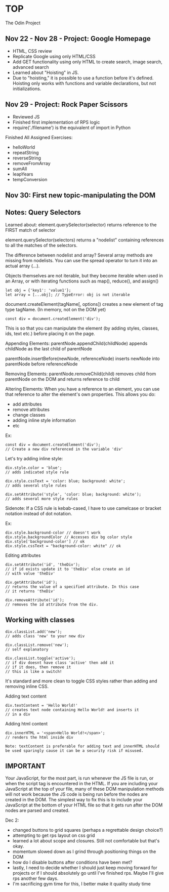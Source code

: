 # TOP
The Odin Project

Nov 22 - Nov 28 - Project: Google Homepage
--
- HTML, CSS review
- Replicate Google using only HTML/CSS
- Add GET functionality using only HTML to create search, image search, advanced search
- Learned about "Hoisting" in JS. 
- Due to "hoisting," it is possible to use a function before it's defined. Hoisting only works with functions and variable declarations, but not initializations.

Nov 29 - Project: Rock Paper Scissors
--
- Reviewed JS
- Finished first implementation of RPS logic 
- require('./filename') is the equivalent of import in Python

Finished All Assigned Exercises: 
- helloWorld
- repeatString
- reverseString
- removeFromArray
- sumAll
- leapYears
- tempConversion

Nov 30: First new topic-manipulating the DOM
--

Notes:
Query Selectors
---
Learned about:
element.querySelector(selector) returns reference to the FIRST match of selector

element.querySelector(selectors) returns a "nodelist" containing references to all the matches of the selectors.

The difference between nodelist and array? 
Several array methods are missing from nodelists. You can use the spread operator to turn it into an actual array (...).

Objects themselves are not iterable, but they become iterable when used in an Array, or with iterating functions such as map(), reduce(), and assign()

```
let obj = {'key1': 'value1'};
let array = [...obj]; // TypeError: obj is not iterable
```

document.createElement(tagName[, options]) creates a new element of tag type tagName. (In memory, not on the DOM yet)

```
const div = document.createElement('div');
```

This is so that you can manipulate the element (by adding styles, classes, ids, text etc.) before placing it on the page.

Appending Elements:
parentNode.appendChild(childNode) appends childNode as the last child of parentNode

parentNode.insertBefore(newNode, referenceNode) inserts newNode into parentNode before referenceNode

Removing Elements:
parentNode.removeChild(child) removes child from parentNode on the DOM and returns reference to child

Altering Elements:
When you have a reference to an element, you can use that reference to alter the element's own properties. This allows you do:
- add attributes
- remove attributes
- change classes
- adding inline style information
- etc

Ex:
```
const div = document.createElement('div');
// Create a new div referenced in the variable 'div'
```

Let's try adding inline style:
```
div.style.color = 'blue';
// adds indicated style rule

div.style.cssText = 'color: blue; background: white';
// adds several style rules

div.setAttribute('style', 'color: blue; background: white');
// adds several more style rules
```

Sidenote: If a CSS rule is kebab-cased, I have to use camelcase or bracket notation instead of dot notation.

Ex:
```
div.style.background-color // doesn't work
div.style.backgroundColor // Accesses div bg color style
div.style['background-color'] // ok
div.style.cssText = "background-color: white" // ok
```

Editing attributes
```
div.setAttribute('id', 'theDiv');
// if id exists update it to 'theDiv' else create an id
// with value 'theDiv'

div.getAttribute('id');
// returns the value of a specified attribute. In this case
// it returns 'theDiv'

div.removeAttribute('id');
// removes the id attribute from the div.
```

Working with classes
--
```
div.classList.add('new');
// adds class 'new' to your new div

div.classList.remove('new');
// self explanatory

div.classList.toggle('active');
// if div doesnt have class 'active' then add it
// if it does, then remove it
// this is like a switch!
```
It's standard and more clean to toggle CSS styles rather than adding and removing inline CSS.

Adding text content
```
div.textContent = 'Hello World!'
// creates text node containing Hello World! and inserts it
// in a div
```
Adding html content
```
div.innerHTML = '<span>Hello World!</span>';
// renders the html inside div

Note: textContent is preferable for adding text and innerHTML should be used sparingly cause it can be a security risk if misused. 
```

IMPORTANT
--
Your JavaScript, for the most part, is run whenever the JS file is run, or when the script tag is encountered in the HTML. If you are including your JavaScript at the top of your file, many of these DOM manipulation methods will not work because the JS code is being run before the nodes are created in the DOM. The simplest way to fix this is to include your JavaScript at the bottom of your HTML file so that it gets run after the DOM nodes are parsed and created.

Dec 2:
- changed buttons to grid squares (perhaps a regrettable design choice?)
- attempting to get rps layout on css grid 
- learned a lot about scope and closures. Still not comfortable but that's okay. 
- momentum slowed down as I grind through positioning things on the DOM
- how do I disable buttons after conditions have been met? 
- lastly, I need to decide whether I should just keep moving forward for projects or if I should absolutely go until I've finished rps. Maybe I'll give rps another few days.
- I'm sacrificing gym time for this, I better make it quality study time
